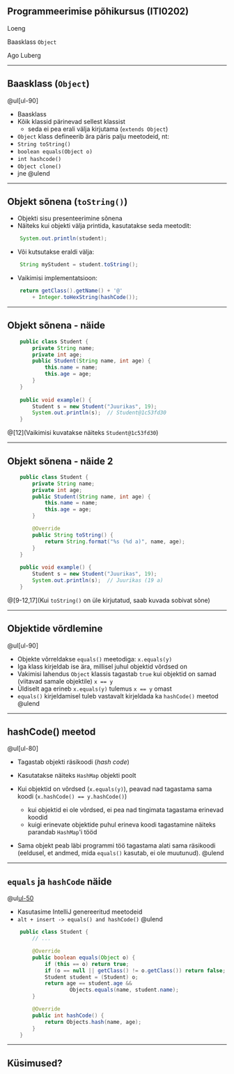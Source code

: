 ## Programmeerimise põhikursus (ITI0202)

Loeng

Baasklass `Object`

Ago Luberg

---

## Baasklass (``Object``)

@ul[ul-90]
- Baasklass
- Kõik klassid pärinevad sellest klassist
  - seda ei pea erali välja kirjutama (`extends Object`)
- ``Object`` klass defineerib ära päris palju meetodeid, nt:
 - ``String toString()``
 - ``boolean equals(Object o)``
 - ``int hashcode()``
 - ``Object clone()``
 - jne
@ulend

---

## Objekt sõnena (``toString()``)

- Objekti sisu presenteerimine sõnena
- Näiteks kui objekti välja printida, kasutatakse seda meetodit:

```java
    System.out.println(student);
```

- Või kutsutakse eraldi välja:

```java
    String myStudent = student.toString();
```

- Vaikimisi implementatsioon:

```java
    return getClass().getName() + '@'
        + Integer.toHexString(hashCode());
```
---

## Objekt sõnena - näide

```java
    public class Student {
        private String name;
        private int age;
        public Student(String name, int age) {
            this.name = name;
            this.age = age;
        }
    }
    
    public void example() {
        Student s = new Student("Juurikas", 19);
        System.out.println(s);  // Student@1c53fd30
    }
```
@[12](Vaikimisi kuvatakse näiteks `Student@1c53fd30`)

---

## Objekt sõnena - näide 2

```java
    public class Student {
        private String name;
        private int age;
        public Student(String name, int age) {
            this.name = name;
            this.age = age;
        }

        @Override
        public String toString() {
            return String.format("%s (%d a)", name, age);
        }
    }
    
    public void example() {
        Student s = new Student("Juurikas", 19);
        System.out.println(s);  // Juurikas (19 a)
    }
```
@[9-12,17](Kui `toString()` on üle kirjutatud, saab kuvada sobivat sõne)

---

## Objektide võrdlemine

@ul[ul-90]
- Objekte võrreldakse ``equals()`` meetodiga: ``x.equals(y)``
- Iga klass kirjeldab ise ära, millisel juhul objektid võrdsed on
- Vakimisi lahendus ``Object`` klassis tagastab ``true`` kui objektid on samad (viitavad samale objektile) ``x == y``
- Üldiselt aga erineb ``x.equals(y)`` tulemus ``x == y`` omast
- ``equals()`` kirjeldamisel tuleb vastavalt kirjeldada ka ``hashCode()`` meetod
@ulend

---

## hashCode() meetod

@ul[ul-80]
- Tagastab objekti räsikoodi (*hash code*)
- Kasutatakse näiteks ``HashMap`` objekti poolt
- Kui objektid on võrdsed (``x.equals(y)``), peavad nad tagastama sama koodi (``x.hashCode() == y.hashCode()``)

  - kui objektid ei ole võrdsed, ei pea nad tingimata tagastama erinevad koodid
  - kuigi erinevate objektide puhul erineva koodi tagastamine näiteks parandab ``HashMap``'i tööd

- Sama objekt peab läbi programmi töö tagastama alati sama räsikoodi (eeldusel, et andmed, mida ``equals()`` kasutab, ei ole muutunud).
@ulend

---

## ``equals`` ja ``hashCode`` näide

@ul[ul-50](false)
- Kasutasime IntelliJ genereeritud meetodeid
- ``alt + insert -> equals() and hashCode()``
@ulend

```java
    public class Student {
        // ...

        @Override
        public boolean equals(Object o) {
            if (this == o) return true;
            if (o == null || getClass() != o.getClass()) return false;
            Student student = (Student) o;
            return age == student.age &&
                    Objects.equals(name, student.name);
        }

        @Override
        public int hashCode() {
            return Objects.hash(name, age);
        }
    }
```

---

## Küsimused?
